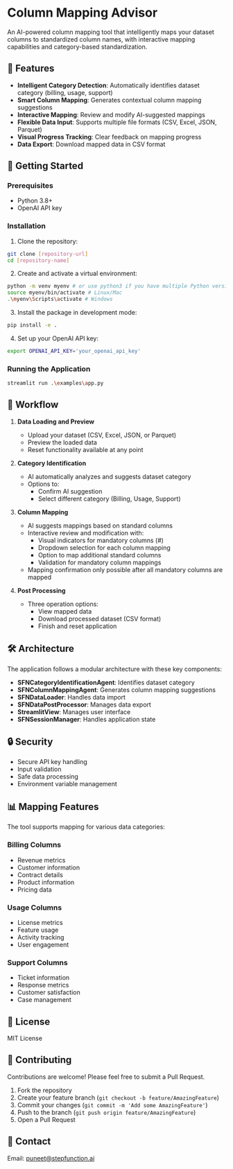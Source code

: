 # Column Mapping Advisor

An AI-powered column mapping tool that intelligently maps your dataset columns to standardized column names, with interactive mapping capabilities and category-based standardization.

## 🌟 Features

- **Intelligent Category Detection**: Automatically identifies dataset category (billing, usage, support)
- **Smart Column Mapping**: Generates contextual column mapping suggestions
- **Interactive Mapping**: Review and modify AI-suggested mappings
- **Flexible Data Input**: Supports multiple file formats (CSV, Excel, JSON, Parquet)
- **Visual Progress Tracking**: Clear feedback on mapping progress
- **Data Export**: Download mapped data in CSV format

## 🚀 Getting Started

### Prerequisites

- Python 3.8+
- OpenAI API key

### Installation

1. Clone the repository:

```bash
git clone [repository-url]
cd [repository-name]
```

2. Create and activate a virtual environment:

```bash
python -m venv myenv # or use python3 if you have multiple Python versions 
source myenv/bin/activate # Linux/Mac
.\myenv\Scripts\activate # Windows
```

3. Install the package in development mode:

```bash
pip install -e .
```

4. Set up your OpenAI API key:

```bash
export OPENAI_API_KEY='your_openai_api_key'
```

### Running the Application

```bash
streamlit run .\examples\app.py
```

## 🔄 Workflow

1. **Data Loading and Preview**
   - Upload your dataset (CSV, Excel, JSON, or Parquet)
   - Preview the loaded data
   - Reset functionality available at any point

2. **Category Identification**
   - AI automatically analyzes and suggests dataset category
   - Options to:
     - Confirm AI suggestion
     - Select different category (Billing, Usage, Support)

3. **Column Mapping**
   - AI suggests mappings based on standard columns
   - Interactive review and modification with:
     - Visual indicators for mandatory columns (\#)
     - Dropdown selection for each column mapping
     - Option to map additional standard columns
     - Validation for mandatory column mappings
   - Mapping confirmation only possible after all mandatory columns are mapped

4. **Post Processing**
   - Three operation options:
     - View mapped data
     - Download processed dataset (CSV format)
     - Finish and reset application

## 🛠️ Architecture

The application follows a modular architecture with these key components:

- **SFNCategoryIdentificationAgent**: Identifies dataset category
- **SFNColumnMappingAgent**: Generates column mapping suggestions
- **SFNDataLoader**: Handles data import
- **SFNDataPostProcessor**: Manages data export
- **StreamlitView**: Manages user interface
- **SFNSessionManager**: Handles application state

## 🔒 Security

- Secure API key handling
- Input validation
- Safe data processing
- Environment variable management

## 📊 Mapping Features

The tool supports mapping for various data categories:

### Billing Columns
- Revenue metrics
- Customer information
- Contract details
- Product information
- Pricing data

### Usage Columns
- License metrics
- Feature usage
- Activity tracking
- User engagement

### Support Columns
- Ticket information
- Response metrics
- Customer satisfaction
- Case management

## 📝 License

MIT License

## 🤝 Contributing

Contributions are welcome! Please feel free to submit a Pull Request.

1. Fork the repository
2. Create your feature branch (`git checkout -b feature/AmazingFeature`)
3. Commit your changes (`git commit -m 'Add some AmazingFeature'`)
4. Push to the branch (`git push origin feature/AmazingFeature`)
5. Open a Pull Request

## 📧 Contact

Email: puneet@stepfunction.ai